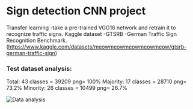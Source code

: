 # Sign detection CNN project

Transfer learning -take a pre-trained VGG16 network and retrain it to recognize traffic signs.
Kaggle dataset -GTSRB -German Traffic Sign Recognition Benchmark. (https://www.kaggle.com/datasets/meowmeowmeowmeowmeow/gtsrb-german-traffic-sign)

### Test dataset analysis:
Total: 43 classes = 39209 png= 100%
Majority: 17 classes = 28710 png= 73.2%
Minority: 26 classes = 10499 png= 26.7%
 
![Data analysis](https://github.com/GusevPortfolio/Road-sign-detection-ML/blob/main/Data/Data%20analysis.jpg)


